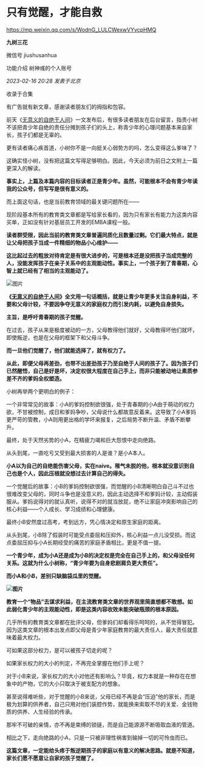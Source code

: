 # 只有觉醒，才能自救

https://mp.weixin.qq.com/s/WodnG_LULCWexwVYvcpHMQ

**九树三花** 

微信号 jiushusanhua

功能介绍 树神彧的个人账号

_2023-02-16 20:28_ _发表于北京_

收录于合集

有广告就有新文章，感谢读者朋友们的拇指和包容。

前天《[无意义的自绝于人间](http://mp.weixin.qq.com/s?__biz=MzUzNjEwMjUyOQ==&mid=2247487814&idx=1&sn=892ef8694a2681626e845d6795250161&chksm=fafa02a8cd8d8bbe4574878cff7597490962514da7d4d5485fe243257a88fcb5140ec8cec1e5&scene=21#wechat_redirect)》一文发布后，有很多读者朋友在后台留言，指责小树不该把青少年自绝的责任分摊到孩子们的头上，称青少年的心理问题基本来自家长，孩子们都是无辜的。

更有读者痛心疾首道，小树你不是一向挺关心弱势方的吗，怎么变得这么爹味了？

这确实怪小树，没有把这篇文写得足够明白。因此，今天必须为前日之文附上一篇更深入的解读。

**事实上，上篇及本篇内容的目标读者正是青少年。虽然，可能根本不会有青少年读我的公众号，但写写是很有意义的。**

而上面这句话，也是当前教育领域的最关键问题所在——

现阶段基本所有的教育类文章都是写给家长看的，因为只有家长有能力为这类内容买单，正如没有针对基层员工开发的EMBA课程一般。  

**读者群受限，因此当前的教育类文章普遍同质化且数量过剩。它们最大特点，就是让父母把孩子当成一件精细的物品小心维护——**

**这比起过去的粗放对待肯定是有很大进步的，可是根本还是没把孩子当成完整的人，没能发挥孩子在亲子关系中的主观能动性。事实上，一个孩子到了青春期，心智上就已经有了相当的主观能动了。**

![图片](https://mmbiz.qpic.cn/mmbiz_jpg/jNnojrT0cg3qibiataUvFicWLBec7N3wAR8uWBeX122XkRgRF9EqxtxYy35Q3J21qpvwfJDwK8hG43yWyywhFXjJw/640?wx_fmt=jpeg&wxfrom=5&wx_lazy=1&wx_co=1)

**《[无意义的自绝于人间](http://mp.weixin.qq.com/s?__biz=MzUzNjEwMjUyOQ==&mid=2247487814&idx=1&sn=892ef8694a2681626e845d6795250161&chksm=fafa02a8cd8d8bbe4574878cff7597490962514da7d4d5485fe243257a88fcb5140ec8cec1e5&scene=21#wechat_redirect)》全文用一句话概括，就是让青少年更多关注自身利益，不要和父母计较，不要因争夺无意义的家庭权力而引发内耗，以避免自身损失。**

**主旨，是呼吁青春期的孩子觉醒。**

在过去，孩子从来是极度被动的一方，父母教得他们就好，父母教得坏他们就坏，即使叛逆，也是在父母的框架下和父母斗争。

**而一旦他们觉醒了，他们就能选择了，就有权力了。**

**从此，即便父母再差劲，也带不出差劲孩子乃至自绝于人间的孩子了。因为孩子们已然醒悟，自己是好是坏，决定权很大程度在自己手上，而非只能被动地让素质参差不齐的爹妈全权塑造。**

小树再举两个更明白的例子：

一个非常常见的故事：小A的爹妈控制欲很强，处于青春期的小A由于萌动的权力欲，不甘被控制，成日和爹妈争吵，父母说什么都故意反着来。这导致了小A爹妈更严苛的管教，小A则用更出格的学坏来报复，之后局势不断升温、矛盾不断攀升。

最终，处于天然劣势的小A，在精疲力竭和巨大怨恨中走向绝路。

从头到尾，一直吃亏又受到最大损害的人是谁？是小A本人。

**小A以为自己的自绝能伤害父母，实在naive。稚气未脱的他，根本就没意识到自己也是个人，因此压根就没想过去计算自己的得失。**

一个觉醒后的故事：小B的爹妈控制欲很强，而觉醒的小B清晰明白自己斗不过也很难改变父母的，同时斗争也是没意义的，因此主动选择不和爹妈计较，主动假装服从。爹妈说得对的就认真听，说得不对的就当放屁，绝不让家庭冲突影响自己的核心利益——个人成长、学习成绩和心理健康。

最终小B安然度过高考，考到远方，凭心情决定和原生家庭的距离。

从头到尾，小B除了假装时可能受点委屈和压抑外，核心利益一点儿没受损。而这点委屈压抑与小A长期经受的痛苦的家庭矛盾相比，更是不值一提。

**一个青少年，成为小A还是成为小B的决定权是完全在自己手上的，和父母没任何关系。这就为什么小树称，“青少年要为自身悲剧肩负更大责任”。**

**而小A和小B，差别只缺脑袋瓜里的觉醒。**

**![图片](https://mmbiz.qpic.cn/mmbiz_jpg/jNnojrT0cg1yZWVGH08k60MGSjVDcicEPdLpRhCu58qpIAb661QrmGueFOPh5ibR82Tic80tJ008LU5qU3GAGqv7A/640?wx_fmt=jpeg&wxfrom=5&wx_lazy=1&wx_co=1)**

**教育一个“物品”去谋求利益，在主流教育类文章的世界观里简直想都不敢想。如此弱化青少年的主观能动性，即是这类内容收效未能突破瓶颈的根本原因。**

几乎所有的教育类文章都在批评父母，但爹妈们却看得乐呵呵的，从不觉得冒犯。因为这类文章的根本出发点即父母是青少年家庭教育的最大责任人，最大责任就意味着最大权力。

可如果这部分权力，是可以被孩子切走的呢？

如果家长权力的大小的判定，不再完全掌握在他们手上呢？

对于小B来说，家长权力的大小对他还有影响么？毕竟，权力本就是一种存在在想象中的产物，它的大小只取决于被支配方的想象。

甚至说得难听些，对于觉醒的小B来说，父母已经不再是会“压迫”他的家长，而是极为划算的供养者，自己只用对他们装腔作势，就能换来索取不尽的关爱、金钱物质的供养、人生经验的传承。

那牢不可破的亲情，亦不再是束缚的锁链，而是自己能源源不断吸取血液的管道。  

相比之下，走向绝路的小A，只是一只被非理性祸害到输掉一切的可怜虫而已。

**这篇文章，一定能给头疼于叛逆期孩子的家庭以有意义的解决思路。就是不知道，家长们愿不愿意让自家的孩子觉醒了。**
